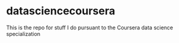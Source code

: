 # datasciencecoursera
This is the repo for stuff I do pursuant to the Coursera data science specialization
